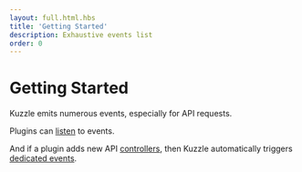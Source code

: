 ```yaml
---
layout: full.html.hbs
title: 'Getting Started'
description: Exhaustive events list
order: 0
---
```


# Getting Started

Kuzzle emits numerous events, especially for API requests.

Plugins can [listen](/plugins/1/essentials/) to events.

And if a plugin adds new API [controllers](/plugins/1/controllers), then Kuzzle automatically triggers [dedicated events](/plugins/1/events/plugin-events).

